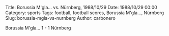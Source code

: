 Title: Borussia M'gla… vs. Nürnberg, 1988/10/29
Date: 1988/10/29 00:00
Category: sports
Tags: football, football scores, Borussia M'gla…, Nürnberg
Slug: borussia-mgla-vs-nurnberg
Author: carbonero


Borussia M'gla… 1 - 1 Nürnberg
